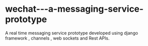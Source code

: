 # wechat---a-messaging-service-prototype
A real time messaging service prototype developed using django framework , channels , web sockets and Rest APIs.
